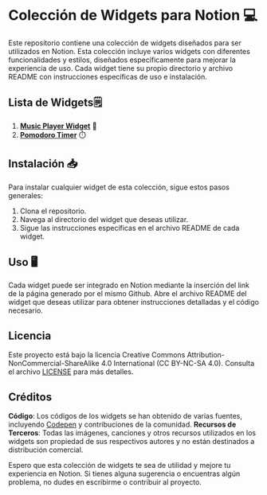 # Colección de Widgets para Notion 💻

Este repositorio contiene una colección de widgets diseñados para ser utilizados en Notion. Esta colección incluye varios widgets con diferentes funcionalidades y estilos, diseñados específicamente para mejorar la experiencia de uso. Cada widget tiene su propio directorio y archivo README con instrucciones específicas de uso e instalación.

## Lista de Widgets🗒️

1. [**Music Player Widget**](https://github.com/manuelamotatoh/Notion_Widgets/tree/main/Vinyl_Widget) 🎵
2. [**Pomodoro Timer**](https://github.com/manuelamotatoh/Notion_Widgets/tree/main/Pomodoro%20Timer) ⏱️

## Instalación 📥

Para instalar cualquier widget de esta colección, sigue estos pasos generales:

1. Clona el repositorio.
2. Navega al directorio del widget que deseas utilizar.
3. Sigue las instrucciones específicas en el archivo README de cada widget.

## Uso 🖥️
Cada widget puede ser integrado en Notion mediante la inserción del link de la página generado por el mismo Github. Abre el archivo README del widget que deseas utilizar para obtener instrucciones detalladas y el código necesario.

## Licencia 
Este proyecto está bajo la licencia Creative Commons Attribution-NonCommercial-ShareAlike 4.0 International (CC BY-NC-SA 4.0). Consulta el archivo [LICENSE](https://manuelamotatoh.github.io/Notion_Widgets/LICENSE.md) para más detalles.

## Créditos
**Código**: Los códigos de los widgets se han obtenido de varias fuentes, incluyendo [Codepen](https://codepen.io/) y contribuciones de la comunidad.
**Recursos de Terceros**: Todas las imágenes, canciones y otros recursos utilizados en los widgets son propiedad de sus respectivos autores y no están destinados a distribución comercial.

Espero que esta colección de widgets te sea de utilidad y mejore tu experiencia en Notion. Si tienes alguna sugerencia o encuentras algún problema, no dudes en escribirme o contribuir al proyecto.
